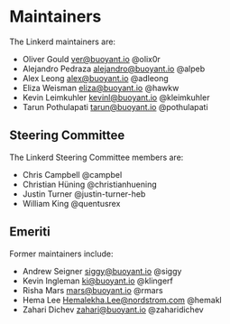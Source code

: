 # Maintainers

The Linkerd maintainers are:

* Oliver Gould <ver@buoyant.io> @olix0r
* Alejandro Pedraza <alejandro@buoyant.io> @alpeb
* Alex Leong <alex@buoyant.io> @adleong
* Eliza Weisman <eliza@buoyant.io> @hawkw
* Kevin Leimkuhler <kevinl@buoyant.io> @kleimkuhler
* Tarun Pothulapati <tarun@buoyant.io> @pothulapati

## Steering Committee

The Linkerd Steering Committee members are:

* Chris Campbell @campbel
* Christian Hüning @christianhuening
* Justin Turner @justin-turner-heb
* William King @quentusrex

## Emeriti

Former maintainers include:

* Andrew Seigner <siggy@buoyant.io> @siggy
* Kevin Ingleman <ki@buoyant.io> @klingerf
* Risha Mars <mars@buoyant.io> @rmars
* Hema Lee <Hemalekha.Lee@nordstrom.com> @hemakl
* Zahari Dichev <zahari@buoyant.io> @zaharidichev

<!--
# Adding a new maintainer

* Submit a PR modifying this file
* Obtain approvals per GOVERNANCE.md
* Invite maintainer to
  https://github.com/orgs/linkerd/teams/maintainers/members
* Invite maintainer to https://github.com/orgs/linkerd/people
-->
